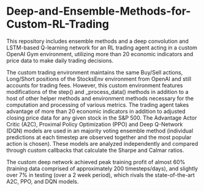 # Deep-and-Ensemble-Methods-for-Custom-RL-Trading
This repository includes ensemble methods and a deep convolution and LSTM-based Q-learning network for an RL trading agent acting in a custom OpenAI Gym environment, utilizing more than 20 economic indicators and price data to make daily trading decisions.

The custom trading environment maintains the same Buy/Sell actions, Long/Short positions of the StocksEnv environment from OpenAI and still accounts for trading fees. However, this custom environment features modifications of the step() and _process_data() methods in addition to a host of other helper methods and environment methods necessary for the computation and processing of various metrics. The trading agent takes advantage of more than 20 economic indicators in addition to adjusted closing price data for any given stock in the S&P 500. The Advantage Actor Critic (A2C), Proximal Policy Optimization (PPO) and Deep Q-Network (DQN) models are used in an majority voting ensemble method (individual predictions at each timestep are observed together and the most popular action is chosen). These models are analyzed independently and compared through custom callbacks that calculate the Sharpe and Calmar ratios.

The custom deep network achieved peak training profit of almost 60% (training data comprised of approximately 200 timesteps/days), and slightly over 7% in testing (over a 2 week period), which rivals the state-of-the-art A2C, PPO, and DQN models.
